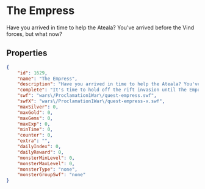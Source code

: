# The Empress

Have you arrived in time to help the Ateala? You've arrived before the Vind forces, but what now?

## Properties

```json
{
    "id": 1629,
    "name": "The Empress",
    "description": "Have you arrived in time to help the Ateala? You've arrived before the Vind forces, but what now?",
    "complete": "It's time to hold off the rift invasion until The Empress can finish her ritual. The Ateala are counting on your help.",
    "swf": "wars\/Proclamation1War\/quest-empress.swf",
    "swfX": "wars\/Proclamation1War\/quest-empress-x.swf",
    "maxSilver": 0,
    "maxGold": 0,
    "maxGems": 0,
    "maxExp": 0,
    "minTime": 0,
    "counter": 0,
    "extra": "",
    "dailyIndex": 0,
    "dailyReward": 0,
    "monsterMinLevel": 0,
    "monsterMaxLevel": 0,
    "monsterType": "none",
    "monsterGroupSwf": "none"
}
```

